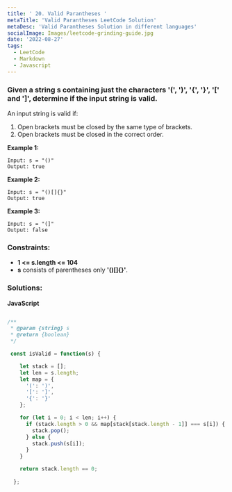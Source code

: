 ```yaml
---
title: ' 20. Valid Parantheses '
metaTitle: 'Valid Parantheses LeetCode Solution'
metaDesc: 'Valid Parantheses Solution in different languages'
socialImage: Images/leetcode-grinding-guide.jpg
date: '2022-08-27'
tags:
  - LeetCode
  - Markdown
  - Javascript
---
```


### Given a string __s__ containing just the characters __'(', ')', '{', '}', '[' and ']'__, determine if the input string is valid.

An input string is valid if:

1. Open brackets must be closed by the same type of brackets.
2. Open brackets must be closed in the correct order.
 

__Example 1:__
```
Input: s = "()"
Output: true
```

__Example 2:__
```
Input: s = "()[]{}"
Output: true
```

__Example 3:__
```
Input: s = "(]"
Output: false
```

### __Constraints:__
  
* __1 <= s.length <= 104__  
* __s__ consists of parentheses only __'()[]{}'__.

### __Solutions:__

__JavaScript__

```js

/**
 * @param {string} s
 * @return {boolean}
 */

 const isValid = function(s) {

    let stack = [];
    let len = s.length;
    let map = {
      '(': ')',
      '[': ']',
      '{': '}'
    };

    for (let i = 0; i < len; i++) {
      if (stack.length > 0 && map[stack[stack.length - 1]] === s[i]) {
        stack.pop();
      } else {
        stack.push(s[i]);
      }
    }

    return stack.length == 0;
    
  };

```
